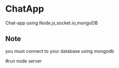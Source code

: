 # ChatApp
Chat-app using Node.js,socket.io,mongoDB

## Note
you must connect to your database using mongodb

#run
node server
